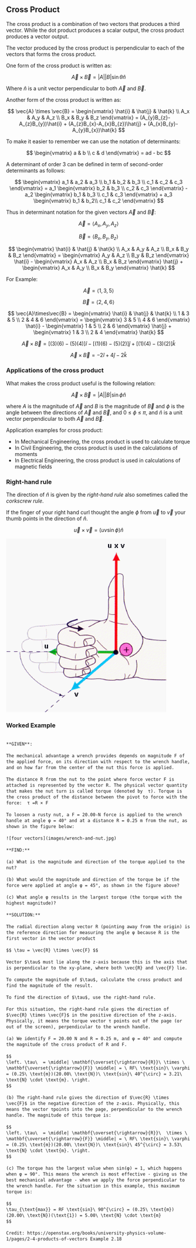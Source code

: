 ## Cross Product

The cross product is a combination of two vectors that produces a third vector. While the dot product produces a scalar output, the cross product produces a vector output.

The vector produced by the cross product is perpendicular to each of the vectors that forms the cross product. 

One form of the cross product is written as:

$$\vec{A}\times\vec{B} =|A||B|\sin \theta\hat{n}$$

Where $\hat{n}$ is a unit vector perpendicular to both $\vec{A}$ and $\vec{B}$.

Another form of the cross product is written as:

$$
\vec{A} \times \vec{B} =
\begin{vmatrix}
    \hat{i} & \hat{j} & \hat{k} \\
    A_x & A_y & A_z \\
    B_x & B_y & B_z
\end{vmatrix} =
(A_{y}B_{z}-A_{z}B_{y})\hat{i} +
(A_{z}B_{x}-A_{x}B_{z})\hat{j} +
(A_{x}B_{y}-A_{y}B_{x})\hat{k}
$$

To make it easier to remember we can use the notation of determinants:

$$
\begin{vmatrix}
    a & b \\
    c & d
\end{vmatrix} = ad - bc
$$

A determinant of order 3 can be defined in term of second-order determinants as follows:

$$
\begin{vmatrix}
    a_1 & a_2 & a_3 \\
    b_1 & b_2 & b_3 \\
    c_1 & c_2 & c_3
\end{vmatrix} = a_1
\begin{vmatrix}
b_2 & b_3 \\
c_2 & c_3
\end{vmatrix} - a_2
\begin{vmatrix}
b_1 & b_3 \\
c_1 & c_3
\end{vmatrix} + a_3
\begin{vmatrix}
b_1 & b_2\\
c_1 & c_2
\end{vmatrix}
$$

Thus in determinant notation for the given vectors $\vec{A}$ and $\vec{B}$:

$$ \vec{A} = \langle A_x,A_y,A_z \rangle $$

$$ \vec{B} = \langle B_x,B_y,B_z \rangle $$

$$
\begin{vmatrix}
    \hat{i} & \hat{j} & \hat{k} \\
    A_x & A_y & A_z \\
    B_x & B_y & B_z
\end{vmatrix} =
\begin{vmatrix}
A_y & A_z \\
B_y & B_z
\end{vmatrix} \hat{i} -
\begin{vmatrix}
A_x & A_z \\
B_x & B_z
\end{vmatrix} \hat{j} +
\begin{vmatrix}
A_x & A_y \\
B_x & B_y
\end{vmatrix} \hat{k}
$$

For Example:

$$ \vec{A} = \langle 1,3,5 \rangle $$

$$ \vec{B} = \langle 2,4,6 \rangle $$

$$
\vec{A}\times\vec{B} =
\begin{vmatrix}
    \hat{i} & \hat{j} & \hat{k} \\
    1 & 3 & 5 \\
    2 & 4 & 6
\end{vmatrix} =
\begin{vmatrix}
3 & 5 \\
4 & 6
\end{vmatrix} \hat{i} -
\begin{vmatrix}
1 & 5 \\
2 & 6
\end{vmatrix} \hat{j} +
\begin{vmatrix}
1 & 3 \\
2 & 4
\end{vmatrix} \hat{k}
$$

$$ \vec{A}\times\vec{B} = \bigl[(3)(6)-(5)(4)\bigr]\hat{i} - \bigl[(1)(6)-(5)(2)\bigr]\hat{j} + \bigl[(1)(4)-(3)(2)\bigr]\hat{k} $$

$$ \vec{A}\times\vec{B} = -2\hat{i} + 4\hat{j} -2\hat{k} $$

### Applications of the cross product

What makes the cross product useful is the following relation:

$$ \vec{A}\times\vec{B} =|A||B|\sin \phi\hat{n} $$

where $A$ is the magnitude of $\vec{A}$ and $B$ is the magnitude of $\vec{B}$ and $\phi$ is the angle between the directions of $\vec{A}$ and $\vec{B}$, and 0 ≤ $\phi$ ≤ $\pi$, and $\hat{n}$ is a unit vector perpendicular to both $\vec{A}$ and $\vec{B}$.

Application examples for cross product:
    
 * In Mechanical Engineering, the cross product is used to calculate torque
 * In Civil Engineering, the cross product is used in the calculations of moments
 * In Electrical Engineering, the cross product is used in calculations of magnetic fields

### Right-hand rule

The direction of $\hat{n}$ is given by the _right-hand rule_ also sometimes called the _corkscrew rule_.

If the finger of your right hand curl thought the angle $\phi$ from $\vec{u}$ to $\vec{v}$ your thumb points in the direction of $\hat{n}$.

$$ \vec{u}\times\vec{v} = (uv\sin\phi)\hat{n} $$

![right hand rule](images/right-hand-rule.png)

### Worked Example

```{card} Worked Example

**GIVEN**:

The mechanical advantage a wrench provides depends on magnitude F of the applied force, on its direction with respect to the wrench handle, and on how far from the center of the nut this force is applied.

The distance R from the nut to the point where force vector F is attached is represented by the vector R. The physical vector quantity that makes the nut turn is called torque (denoted by  τ). Torque is the cross product of the distance between the pivot to force with the force:  τ =R × F

To loosen a rusty nut, a F = 20.00-N force is applied to the wrench handle at angle φ = 40° and at a distance R = 0.25 m from the nut, as shown in the figure below:

![four vectors](images/wrench-and-nut.jpg)

**FIND:**

(a) What is the magnitude and direction of the torque applied to the nut?

(b) What would the magnitude and direction of the torque be if the force were applied at angle φ = 45°, as shown in the figure above?

(c) What angle φ results in the largest torque (the torque with the highest magnitude)?
 
**SOLUTION:**

The radial direction along vector R (pointing away from the origin) is the reference direction for measuring the angle φ because R is the first vector in the vector product

$$ \tau = \vec{R} \times \vec{F} $$

Vector $\tau$ must lie along the z-axis because this is the axis that is perpendicular to the xy-plane, where both \vec{R} and \vec{F} lie.
 
To compute the magnitude of $\tau$, calculate the cross product and find the magnitude of the result. 
 
To find the direction of $\tau$, use the right-hand rule.

For this situation, the right-hand rule gives the direction of $\vec{R} \times \vec{F}$ in the positive direction of the z-axis. Physically, it means the torque vector τ points out of the page (or out of the screen), perpendicular to the wrench handle.

(a) We identify F = 20.00 N and R = 0.25 m, and φ = 40° and compute the magnitude of the cross product of R and F.

$$
\left. \tau\  = \middle| \mathbf{\overset{\rightarrow}{R}}\ \times \ \mathbf{\overset{\rightarrow}{F}} \middle| = \ RF\ \text{sin}\ \varphi = (0.25\ \text{m})(20.00\ \text{N})\ \text{sin}\ 40^{\circ} = 3.21\ \text{N} \cdot \text{m}. \right.
$$

(b) The right-hand rule gives the direction of $\vec{R} \times \vec{F}$ in the negative direction of the z-axis. Physically, this means the vector τpoints into the page, perpendicular to the wrench handle. The magnitude of this torque is:

$$
\left. \tau\  = \middle| \mathbf{\overset{\rightarrow}{R}}\  \times \ \mathbf{\overset{\rightarrow}{F}} \middle| = \ RF\ \text{sin}\ \varphi = (0.25\ \text{m})(20.00\ \text{N})\ \text{sin}\ 45^{\circ} = 3.53\ \text{N} \cdot \text{m}. \right.
$$

(c) The torque has the largest value when sin(φ) = 1, which happens when φ = 90°. This means the wrench is most effective - giving us the best mechanical advantage - when we apply the force perpendicular to the wrench handle. For the situation in this example, this maximum torque is:

$$
\tau_{\text{max}} = RF \text{sin}\ 90^{\circ} = (0.25\ \text{m})(20.00\ \text{N})(\text{1}) = 5.00\ \text{N} \cdot \text{m}
$$

Credit: https://openstax.org/books/university-physics-volume-1/pages/2-4-products-of-vectors Example 2.18

```
